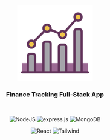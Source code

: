 
<div align="center">
  
 <a href="https://celso-mywallet.netlify.app/" target="_blank">
    <img src="https://github.com/celso-patiri/13-MyWallet/blob/main/frontend/public/mywallet.png" alt="Logo" width="200"/>
  </a>
  
  <h3 align="center">
    Finance Tracking Full-Stack App
  </h3>
    <br />
</div>


<div align="center">
  
 
  
  ![NodeJS](https://img.shields.io/badge/Node.js-43853D?style=for-the-badge&logo=node.js&logoColor=white)
![express.js](https://img.shields.io/badge/express.js-%23404d59.svg?style=for-the-badge&logo=express&logoColor=%2361DAFB)
  ![MongoDB](https://img.shields.io/badge/MongoDB-4EA94B?style=for-the-badge&logo=mongodb&logoColor=white)

  ![React](https://img.shields.io/badge/React-20232A?style=for-the-badge&logo=react&logoColor=61DAFB)
  ![Tailwind](https://img.shields.io/badge/Tailwind_CSS-38B2AC?style=for-the-badge&logo=tailwind-css&logoColor=white)

  
  
 </div>
